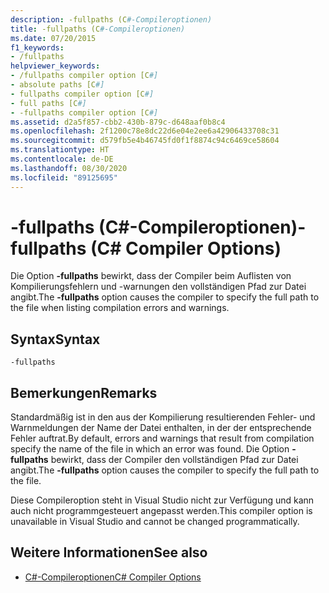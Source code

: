 ```yaml
---
description: -fullpaths (C#-Compileroptionen)
title: -fullpaths (C#-Compileroptionen)
ms.date: 07/20/2015
f1_keywords:
- /fullpaths
helpviewer_keywords:
- /fullpaths compiler option [C#]
- absolute paths [C#]
- fullpaths compiler option [C#]
- full paths [C#]
- -fullpaths compiler option [C#]
ms.assetid: d2a5f857-cbb2-430b-879c-d648aaf0b8c4
ms.openlocfilehash: 2f1200c78e8dc22d6e04e2ee6a42906433708c31
ms.sourcegitcommit: d579fb5e4b46745fd0f1f8874c94c6469ce58604
ms.translationtype: HT
ms.contentlocale: de-DE
ms.lasthandoff: 08/30/2020
ms.locfileid: "89125695"
---
```

# <a name="-fullpaths-c-compiler-options"></a><span data-ttu-id="7170d-103">-fullpaths (C#-Compileroptionen)</span><span class="sxs-lookup"><span data-stu-id="7170d-103">-fullpaths (C# Compiler Options)</span></span>
<span data-ttu-id="7170d-104">Die Option **-fullpaths** bewirkt, dass der Compiler beim Auflisten von Kompilierungsfehlern und -warnungen den vollständigen Pfad zur Datei angibt.</span><span class="sxs-lookup"><span data-stu-id="7170d-104">The **-fullpaths** option causes the compiler to specify the full path to the file when listing compilation errors and warnings.</span></span>  
  
## <a name="syntax"></a><span data-ttu-id="7170d-105">Syntax</span><span class="sxs-lookup"><span data-stu-id="7170d-105">Syntax</span></span>  
  
```console  
-fullpaths  
```  
  
## <a name="remarks"></a><span data-ttu-id="7170d-106">Bemerkungen</span><span class="sxs-lookup"><span data-stu-id="7170d-106">Remarks</span></span>  
 <span data-ttu-id="7170d-107">Standardmäßig ist in den aus der Kompilierung resultierenden Fehler- und Warnmeldungen der Name der Datei enthalten, in der der entsprechende Fehler auftrat.</span><span class="sxs-lookup"><span data-stu-id="7170d-107">By default, errors and warnings that result from compilation specify the name of the file in which an error was found.</span></span> <span data-ttu-id="7170d-108">Die Option **-fullpaths** bewirkt, dass der Compiler den vollständigen Pfad zur Datei angibt.</span><span class="sxs-lookup"><span data-stu-id="7170d-108">The **-fullpaths** option causes the compiler to specify the full path to the file.</span></span>  
  
 <span data-ttu-id="7170d-109">Diese Compileroption steht in Visual Studio nicht zur Verfügung und kann auch nicht programmgesteuert angepasst werden.</span><span class="sxs-lookup"><span data-stu-id="7170d-109">This compiler option is unavailable in Visual Studio and cannot be changed programmatically.</span></span>  
  
## <a name="see-also"></a><span data-ttu-id="7170d-110">Weitere Informationen</span><span class="sxs-lookup"><span data-stu-id="7170d-110">See also</span></span>

- [<span data-ttu-id="7170d-111">C#-Compileroptionen</span><span class="sxs-lookup"><span data-stu-id="7170d-111">C# Compiler Options</span></span>](./index.md)
